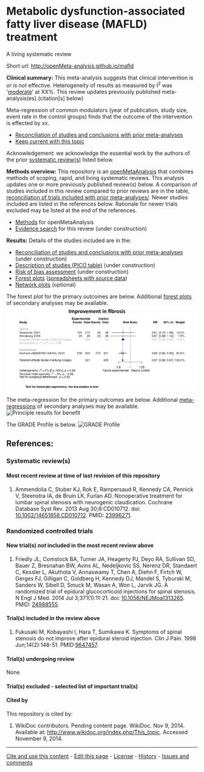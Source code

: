 Metabolic dysfunction-associated fatty liver disease (MAFLD) treatment
============================================
A living systematic review

Short url: http://openMeta-analysis.github.io/mafld

**Clinical summary:** This meta-analysis suggests that clinical intervention *is or is not* effective. Heterogeneity of results as measured by I<sup>2</sup> was '[moderate](https://training.cochrane.org/handbook/current/chapter-10#section-10-10-2)' at XX%. This review updates previously published meta-analysis(es).(citation[s] below)

Meta-regression of common modulators (year of publication, study size, event rate in the control groups) finds that the outcome of the intervention is effected by xx.

* [Reconciliation of studies and conclusions with prior meta-analyses](files/reconciliation-tables/Reconciliation%20of%20studies%20and%20conclusions.pdf)
* [Keep current with this topic](files/searching/Keep-up.md)

Acknowledgement: we acknowledge the essential work by the authors of the prior [systematic review(s)](#systematic-reviews) listed below.

**Methods overview:** This repository is an [openMetaAnalysis](https://openmetaanalysis.github.io/) that combines methods of scoping, rapid, and living systematic reviews.  This analysis updates one or more previously published review(s) below. A comparison of studies included in this review compared to prior reviews are in the table, [reconciliation of trials included with prior meta-analyses/](files/reconciliation-tables/Reconciliation%20of%20studies.pdf). Newer studies included are listed in the references below. Rationale for newer trials excluded may be listed at the end of the references. 
* [Methods](http://openmetaanalysis.github.io/methods.html) for openMetaAnalysis
* [Evidence search](files/searching/evidence-search.md) for this review (under construction)

**Results:** Details of the studies included are in the:
* [Reconciliation of studies and conclusions with prior meta-analyses](files/reconciliation-tables/Reconciliation%20of%20studies%20and%20conclusions.pdf) (under construction)
* [Description of studies (PICO table)](files/study-details/table-pico.pdf) (under construction)
* [Risk of bias assessment](files/study-details/table-bias.pdf) (under construction)
* [Forest plots](../master/files/forest-plots) ([spreadsheets with source data](files/data))
* [Network plots](../master/files/network) (optional)

The forest plot for the primary outcomes are below. Additional [forest plots](files/forest-plots) of secondary analyses may be available. 
![Principle results](files/forest-plots/Outcome-Primary.png)

The meta-regression for the primary outcomes are below. Additional [meta-regressions](files/metaregression) of secondary analyses may be available. 
![Principle results for benefit](files/metaregression/Outcome-Primary.png "Principle results for benefit]")

The GRADE Profile is below. ![GRADE Profile](files/GRADE-profiles/Summary-of-findings-table.png "GRADE Profile")

References:
----------------------------------

### Systematic review(s)
#### Most recent review at time of last revision of this repository
1. Ammendolia C, Stuber KJ, Rok E, Rampersaud R, Kennedy CA, Pennick V, Steenstra IA, de Bruin LK, Furlan AD. Nonoperative treatment for lumbar spinal stenosis with neurogenic claudication. Cochrane Database Syst Rev. 2013 Aug 30;8:CD010712. doi: [10.1002/14651858.CD010712](http://dx.doi.org/10.1002/14651858.CD010712). PMID: [23996271](http://pubmed.gov/23996271).

### Randomized controlled trials
#### New trial(s) *not* included in the most recent review above
1. Friedly JL, Comstock BA, Turner JA, Heagerty PJ, Deyo RA, Sullivan SD, Bauer Z, Bresnahan BW, Avins AL, Nedeljkovic SS, Nerenz DR, Standaert C, Kessler L, Akuthota V, Annaswamy T, Chen A, Diehn F, Firtch W, Gerges FJ, Gilligan C,
Goldberg H, Kennedy DJ, Mandel S, Tyburski M, Sanders W, Sibell D, Smuck M, Wasan A, Won L, Jarvik JG. A randomized trial of epidural glucocorticoid injections for spinal stenosis. N Engl J Med. 2014 Jul 3;371(1):11-21. doi: [10.1056/NEJMoa1313265](http://dx.doi.org/10.1056/NEJMoa1313265). PMID: [24988555](http://pubmed.gov/24988555).

#### Trial(s) included in the review above
1. Fukusaki M, Kobayashi I, Hara T, Sumikawa K. Symptoms of spinal stenosis do not improve after epidural steroid injection. Clin J Pain. 1998 Jun;14(2):148-51. PMID:[9647457](http://pubmed.gov/9647457).

#### Trial(s) undergoing review
None

#### Trial(s) excluded - selected list of important trial(s)

#### Cited by
This repository is cited by:

1. WikiDoc contributors. Pending content page. WikiDoc. Nov 9, 2014. Available at: http://www.wikidoc.org/index.php/This_topic. Accessed November 9, 2014. 

-------------------------------
[Cite and use this content](https://github.com/openMetaAnalysis/openMetaAnalysis.github.io/blob/master/reusing.MD)  - [Edit this page](../../edit/master/README.md) - [License](files/LICENSE.md) - [History](../../commits/master/README.md)  - 
[Issues and comments](../../issues?q=is%3Aboth+is%3Aissue)

